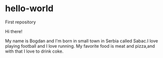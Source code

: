 # hello-world
First repository

Hi there!

My name is Bogdan and I'm born in small town in Serbia called Sabac.I love playing football and I love running.
My favorite food is meat and pizza,and with that I love to drink coke.
